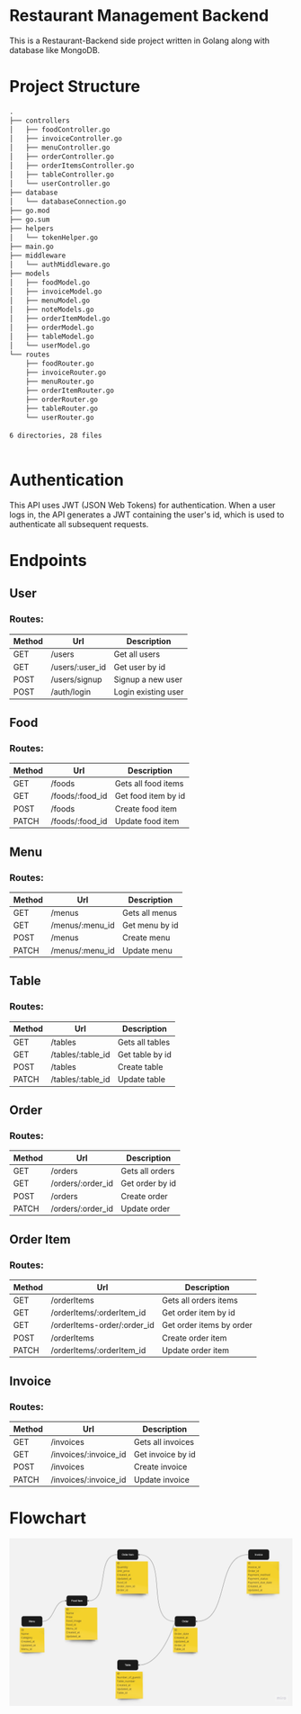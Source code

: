 # Restaurant Management Backend 

This is a Restaurant-Backend side project written in Golang along with
database like MongoDB.

# Project Structure
```
.
├── controllers
│   ├── foodController.go
│   ├── invoiceController.go
│   ├── menuController.go
│   ├── orderController.go
│   ├── orderItemsController.go
│   ├── tableController.go
│   └── userController.go
├── database
│   └── databaseConnection.go
├── go.mod
├── go.sum
├── helpers
│   └── tokenHelper.go
├── main.go
├── middleware
│   └── authMiddleware.go
├── models
│   ├── foodModel.go
│   ├── invoiceModel.go
│   ├── menuModel.go
│   ├── noteModels.go
│   ├── orderItemModel.go
│   ├── orderModel.go
│   ├── tableModel.go
│   └── userModel.go
└── routes
    ├── foodRouter.go
    ├── invoiceRouter.go
    ├── menuRouter.go
    ├── orderItemRouter.go
    ├── orderRouter.go
    ├── tableRouter.go
    └── userRouter.go

6 directories, 28 files


```



# Authentication

This API uses JWT (JSON Web Tokens) for authentication. When a user logs in, the API generates a JWT containing the user's id, which is used to authenticate all subsequent requests. 

# Endpoints

## User

### Routes:

| Method | Url                 | Description               |
| ------ | ------------------- | ------------------------- |
| GET   | /users       | Get all users       |
| GET   | /users/:user_id         | Get user by id              |
| POST   | /users/signup        | Signup a new user            |
| POST   | /auth/login | Login existing user |

## Food

### Routes:

| Method | Url                      | Description       |
| ------ | ------------------------ | ----------------- |
| GET    | /foods     | Gets all food items |
| GET | /foods/:food_id                       | Get food item by id       |
| POST | /foods                        | Create food item       |
| PATCH  | /foods/:food_id   | Update food item     |


## Menu

### Routes:

| Method | Url                      | Description       |
| ------ | ------------------------ | ----------------- |
| GET    | /menus                   | Gets all menus |
| GET    | /menus/:menu_id          | Get menu by id       |
| POST   | /menus                   | Create menu       |
| PATCH  | /menus/:menu_id   | Update menu     |

## Table

### Routes:

| Method | Url                      | Description       |
| ------ | ------------------------ | ----------------- |
| GET    | /tables                   | Gets all tables |
| GET    | /tables/:table_id          | Get table by id       |
| POST   | /tables                   | Create table       |
| PATCH  | /tables/:table_id   | Update table     |

## Order

### Routes:

| Method | Url                      | Description       |
| ------ | ------------------------ | ----------------- |
| GET    | /orders                   | Gets all orders |
| GET    | /orders/:order_id          | Get order by id       |
| POST   | /orders                   | Create order       |
| PATCH  | /orders/:order_id   | Update order     |

## Order Item

### Routes:

| Method | Url                      | Description       |
| ------ | ------------------------ | ----------------- |
| GET    | /orderItems                   | Gets all orders items |
| GET    | /orderItems/:orderItem_id          | Get order item by id       |
| GET    | /orderItems-order/:order_id          | Get order items by order      |
| POST   | /orderItems                   | Create order item      |
| PATCH  | /orderItems/:orderItem_id   | Update order item    |

## Invoice

### Routes:

| Method | Url                      | Description       |
| ------ | ------------------------ | ----------------- |
| GET    | /invoices                   | Gets all invoices |
| GET    | /invoices/:invoice_id  | Get invoice by id     |
| POST   | /invoices                   | Create invoice      |
| PATCH  | /invoices/:invoice_id   | Update invoice    |


# Flowchart



![Flowchart](restaurant.jpg)


